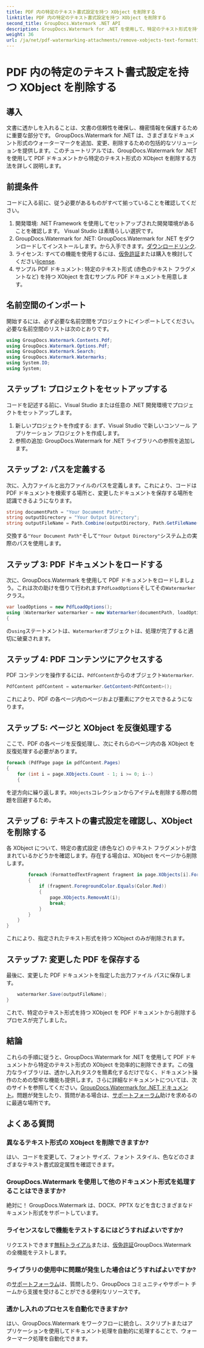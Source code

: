 ```yaml
---
title: PDF 内の特定のテキスト書式設定を持つ XObject を削除する
linktitle: PDF 内の特定のテキスト書式設定を持つ XObject を削除する
second_title: GroupDocs.Watermark .NET API
description: GroupDocs.Watermark for .NET を使用して、特定のテキスト形式を持つ XObject を PDF から簡単に削除します。シームレスなドキュメント操作については、ガイドに従ってください。
weight: 36
url: /ja/net/pdf-watermarking-attachments/remove-xobjects-text-formatting-pdf/
---
```


# PDF 内の特定のテキスト書式設定を持つ XObject を削除する

## 導入
文書に透かしを入れることは、文書の信頼性を確保し、機密情報を保護するために重要な部分です。 GroupDocs.Watermark for .NET は、さまざまなドキュメント形式のウォーターマークを追加、変更、削除するための包括的なソリューションを提供します。このチュートリアルでは、GroupDocs.Watermark for .NET を使用して PDF ドキュメントから特定のテキスト形式の XObject を削除する方法を詳しく説明します。
## 前提条件
コードに入る前に、従う必要があるものがすべて揃っていることを確認してください。
1. 開発環境: .NET Framework を使用してセットアップされた開発環境があることを確認します。 Visual Studio は素晴らしい選択です。
2.  GroupDocs.Watermark for .NET: GroupDocs.Watermark for .NET をダウンロードしてインストールします。から入手できます。[ダウンロードリンク](https://releases.groupdocs.com/Watermark/net/).
3. ライセンス: すべての機能を使用するには、[仮免許証](https://purchase.groupdocs.com/temporary-ライセンス/)または購入を検討してください[license](https://purchase.groupdocs.com/buy).
4. サンプル PDF ドキュメント: 特定のテキスト形式 (赤色のテキスト フラグメントなど) を持つ XObject を含むサンプル PDF ドキュメントを用意します。

## 名前空間のインポート
開始するには、必ず必要な名前空間をプロジェクトにインポートしてください。必要な名前空間のリストは次のとおりです。
```csharp
using GroupDocs.Watermark.Contents.Pdf;
using GroupDocs.Watermark.Options.Pdf;
using GroupDocs.Watermark.Search;
using GroupDocs.Watermark.Watermarks;
using System.IO;
using System;
```
## ステップ 1: プロジェクトをセットアップする
コードを記述する前に、Visual Studio または任意の .NET 開発環境でプロジェクトをセットアップします。
1. 新しいプロジェクトを作成する: まず、Visual Studio で新しいコンソール アプリケーション プロジェクトを作成します。
2. 参照の追加: GroupDocs.Watermark for .NET ライブラリへの参照を追加します。
## ステップ 2: パスを定義する
次に、入力ファイルと出力ファイルのパスを定義します。これにより、コードは PDF ドキュメントを検索する場所と、変更したドキュメントを保存する場所を認識できるようになります。
```csharp
string documentPath = "Your Document Path";
string outputDirectory = "Your Output Directory";
string outputFileName = Path.Combine(outputDirectory, Path.GetFileName(documentPath));
```
交換する`"Your Document Path"`そして`"Your Output Directory"`システム上の実際のパスを使用します。
## ステップ 3: PDF ドキュメントをロードする
次に、GroupDocs.Watermark を使用して PDF ドキュメントをロードしましょう。これは次の助けを借りて行われます`PdfLoadOptions`そしてその`Watermarker`クラス。
```csharp
var loadOptions = new PdfLoadOptions();
using (Watermarker watermarker = new Watermarker(documentPath, loadOptions))
{
```
の`using`ステートメントは、`Watermarker`オブジェクトは、処理が完了すると適切に破棄されます。
## ステップ 4: PDF コンテンツにアクセスする
 PDF コンテンツを操作するには、`PdfContent`からのオブジェクト`Watermarker`.
```csharp
PdfContent pdfContent = watermarker.GetContent<PdfContent>();
```
これにより、PDF の各ページ内のページおよび要素にアクセスできるようになります。
## ステップ 5: ページと XObject を反復処理する
ここで、PDF の各ページを反復処理し、次にそれらのページ内の各 XObject を反復処理する必要があります。
```csharp
foreach (PdfPage page in pdfContent.Pages)
{
    for (int i = page.XObjects.Count - 1; i >= 0; i--)
    {
```
を逆方向に繰り返します。`XObjects`コレクションからアイテムを削除する際の問題を回避するため。
## ステップ 6: テキストの書式設定を確認し、XObject を削除する
各 XObject について、特定の書式設定 (赤色など) のテキスト フラグメントが含まれているかどうかを確認します。存在する場合は、XObject をページから削除します。
```csharp
        foreach (FormattedTextFragment fragment in page.XObjects[i].FormattedTextFragments)
        {
            if (fragment.ForegroundColor.Equals(Color.Red))
            {
                page.XObjects.RemoveAt(i);
                break;
            }
        }
    }
}
```
これにより、指定されたテキスト形式を持つ XObject のみが削除されます。
## ステップ 7: 変更した PDF を保存する
最後に、変更した PDF ドキュメントを指定した出力ファイル パスに保存します。
```csharp
    watermarker.Save(outputFileName);
}
```
これで、特定のテキスト形式を持つ XObject を PDF ドキュメントから削除するプロセスが完了しました。

## 結論
これらの手順に従うと、GroupDocs.Watermark for .NET を使用して PDF ドキュメントから特定のテキスト形式の XObject を効率的に削除できます。この強力なライブラリは、透かし入れタスクを簡素化するだけでなく、ドキュメント操作のための堅牢な機能も提供します。さらに詳細なドキュメントについては、次のサイトを参照してください。[GroupDocs.Watermark for .NET ドキュメント](https://tutorials.groupdocs.com/Watermark/net/)。問題が発生したり、質問がある場合は、[サポートフォーラム](https://forum.groupdocs.com/c/watermark/19)助けを求めるのに最適な場所です。
## よくある質問
### 異なるテキスト形式の XObject を削除できますか?
はい、コードを変更して、フォント サイズ、フォント スタイル、色などのさまざまなテキスト書式設定属性を確認できます。
### GroupDocs.Watermark を使用して他のドキュメント形式を処理することはできますか?
絶対に！ GroupDocs.Watermark は、DOCX、PPTX などを含むさまざまなドキュメント形式をサポートしています。
### ライセンスなしで機能をテストするにはどうすればよいですか?
リクエストできます[無料トライアル](https://releases.groupdocs.com/)または、[仮免許証](https://purchase.groupdocs.com/temporary-license/)GroupDocs.Watermark の全機能をテストします。
### ライブラリの使用中に問題が発生した場合はどうすればよいですか?
の[サポートフォーラム](https://forum.groupdocs.com/c/watermark/19)は、質問したり、GroupDocs コミュニティやサポート チームから支援を受けることができる便利なリソースです。
### 透かし入れのプロセスを自動化できますか?
はい、GroupDocs.Watermark をワークフローに統合し、スクリプトまたはアプリケーションを使用してドキュメント処理を自動的に処理することで、ウォーターマーク処理を自動化できます。